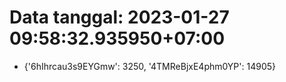 # Data tanggal: 2023-01-27 09:58:32.935950+07:00

* {'6hIhrcau3s9EYGmw': 3250, '4TMReBjxE4phm0YP': 14905}
